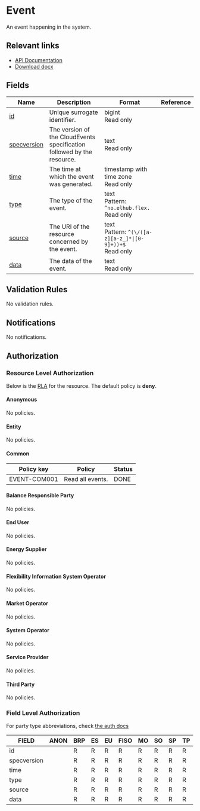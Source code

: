# Event

An event happening in the system.

## Relevant links

* [API Documentation](https://flex-test.elhub.no/api/v0/#/operations/list_event)
* [Download docx](https://flex-test.elhub.no/docs/download/event.docx)

## Fields

| Name                                                                  | Description                                                            | Format                                                          | Reference |
|-----------------------------------------------------------------------|------------------------------------------------------------------------|-----------------------------------------------------------------|-----------|
| <a name="field-id" href="#field-id">id</a>                            | Unique surrogate identifier.                                           | bigint<br/>Read only                                            |           |
| <a name="field-specversion" href="#field-specversion">specversion</a> | The version of the CloudEvents specification followed by the resource. | text<br/>Read only                                              |           |
| <a name="field-time" href="#field-time">time</a>                      | The time at which the event was generated.                             | timestamp with time zone<br/>Read only                          |           |
| <a name="field-type" href="#field-type">type</a>                      | The type of the event.                                                 | text<br/>Pattern: `^no.elhub.flex.`<br/>Read only               |           |
| <a name="field-source" href="#field-source">source</a>                | The URI of the resource concerned by the event.                        | text<br/>Pattern: `^(\/([a-z][a-z_]*\|[0-9]+))+$`<br/>Read only |           |
| <a name="field-data" href="#field-data">data</a>                      | The data of the event.                                                 | text<br/>Read only                                              |           |

## Validation Rules

No validation rules.

## Notifications

No notifications.

## Authorization

### Resource Level Authorization

Below is the [RLA](../technical/auth.md#resource-level-authorization-rla) for the
resource. The default policy is **deny**.

#### Anonymous

No policies.

#### Entity

No policies.

#### Common

| Policy key    | Policy           | Status |
|---------------|------------------|--------|
| EVENT-COM001  | Read all events. | DONE   |

#### Balance Responsible Party

No policies.

#### End User

No policies.

#### Energy Supplier

No policies.

#### Flexibility Information System Operator

No policies.

#### Market Operator

No policies.

#### System Operator

No policies.

#### Service Provider

No policies.

#### Third Party

No policies.

### Field Level Authorization

For party type abbreviations, check [the auth docs](../technical/auth.md#party)

| FIELD       | ANON | BRP | ES | EU | FISO | MO | SO | SP | TP |
|-------------|------|-----|----|----|------|----|----|----|----|
| id          |      | R   | R  | R  | R    | R  | R  | R  | R  |
| specversion |      | R   | R  | R  | R    | R  | R  | R  | R  |
| time        |      | R   | R  | R  | R    | R  | R  | R  | R  |
| type        |      | R   | R  | R  | R    | R  | R  | R  | R  |
| source      |      | R   | R  | R  | R    | R  | R  | R  | R  |
| data        |      | R   | R  | R  | R    | R  | R  | R  | R  |
